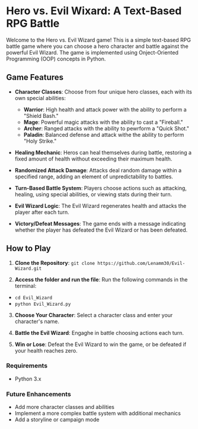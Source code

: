 # **Hero vs. Evil Wixard: A Text-Based RPG Battle**

Welcome to the Hero vs. Evil Wizard game! This is a simple text-based RPG battle game where you can choose a hero character and battle against the powerful Evil Wizard. The game is implemented using Onject-Oriented Programming (OOP) concepts in Python.

## **Game Features**

* **Character Classes**: Choose from four unique hero classes, each with its own special abilities:
    
    * **Warrior**: High health and attack power with the ability to perform a "Shield Bash."
    * **Mage**: Powerful magic attacks with the ability to cast a "Fireball."
    * **Archer**: Ranged attacks with the ability to pewrform a "Quick Shot."
    * **Paladin**: Balanced defense and attack withe the ability to perform "Holy Strike."

* **Healing Mechanic**: Heros can heal themselves during battle, restoring a fixed amount of health without exceeding their maximum health.

* **Randomized Attack Damage**: Attacks deal random damage within a specified range, adding an element of unpredictability to battles.

* **Turn-Based Battle System**: Players choose actions such as attacking, healing, using special abilities, or viewing stats during their turn.

* **Evil Wizard Logic**: The Evil Wizard regenerates health and attacks the player after each turn.

* **Victory/Defeat Messages**: The game ends with a message indicating whether the player has defeated the Evil Wizard or has been defeated.

## **How to Play**

1. **Clone the Repository**:  ```git clone https://github.com/Lenamm30/Evil-Wizard.git```

2.  **Access the folder and run the file**: Run the following commands in the terminal:
  
   - ```cd Evil_Wizard```
   - ```python Evil_Wizard.py```

3. **Choose Your Character**: Select a character class and enter your character's name.

4. **Battle the Evil Wizard**: Engaghe in battle choosing actions each turn.

5. **Win or Lose**: Defeat the Evil Wizard to win the game, or be defeated if your health reaches zero.

### **Requirements**

* Python 3.x

### **Future Enhancements**

* Add more character classes and abilities
* Implement a more complex battle system with additional mechanics
* Add a storyline or campaign mode

